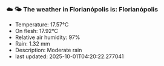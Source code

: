 ### ☁️ 🌤️  The weather in Florianópolis is: Florianópolis

- Temperature: 17.57°C
- On flesh: 17.92°C
- Relative air humidity: 97%
- Rain: 1.32 mm
- Description: Moderate rain
- last updated: 2025-10-01T04:20:22.277041
